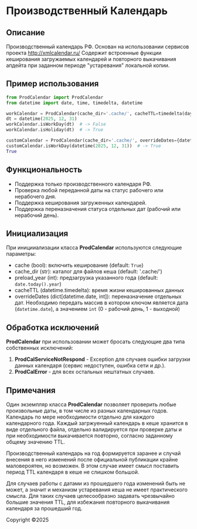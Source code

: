 # Производственный Календарь

## Описание

Производственный календарь РФ. Основан на использовании сервисов проекта http://xmlcalendar.ru/
Содержит встроенные функции кеширования загружаемых календарей и повторного выкачивания апдейта при заданном периоде "устаревания" локальной копии.


## Пример использования

```python
from ProdCalendar import ProdCalendar
from datetime import date, time, timedelta, datetime

workCalendar = ProdCalendar(cache_dir='.cache/', cacheTTL=timedelta(days=14))
dt = datetime(2025, 12, 31)
workCalendar.isWorkDay(dt)  # -> False
workCalendar.isHoliday(dt)  # -> True

customCalendar = ProdCalendar(cache_dir='.cache/', overrideDates={datetime(2025, 12, 31): 0})
customCalendar.isWorkDay(datetime(2025, 12, 31))  # -> True
True
```


## Функциональность

- Поддержка только производственного календаря РФ.
- Проверка любой переданной даты на статус рабочего или нерабочего дня.
- Поддержка кеширования загруженных календарей.
- Поддержка переназначения статуса отдельных дат (рабочий или нерабочий день).


## Инициализация

При иницииализации класса **ProdCalendar** используются следующие параметры:

- cache (bool): включить кеширование (default: ```True```)
- cache_dir (str): каталог для файлов кеша (default: '.cache/')
- preload_year (int): предзагрузка указанного года (default: ```date.today().year```)
- cacheTTL (datetime.timedelta): время жизни кешированных данных
- overrideDates (dict[datetime.date, int]): переназначение отдельных дат. Необходимо передать массив в котором ключом
  является дата (```datetime.date```), а значением ```int``` (0 - рабочий день, 1 - выходной)


## Обработка исключений

**ProdCalendar** при использовании может бросать следующие два типа собственных исключений:

1. **ProdCalServiceNotRespond** - Exception для случаев ошибки загрузки данных календаря (сервис недоступен, ошибка сети и др.).
2. **ProdCalError** - для всех остальных нештатных случаев.


## Примечания

Один экземпляр класса **ProdCalendar** позволяет проверить любые произвольные даты, в том числе из разных календарных годов.
Календарь по мере необходимости отдельно для каждого календарного года.
Каждый загржуенный календарь в кеше хранится в виде отдельного файла, отдельно валидируется при проверке даты и при необходимости выкачивается повторно,
согласно заданному общему значению TTL.

Производственный календарь на год формируется заранее и случай внесения в него изменений после официальной публикации
крайне маловероятен, но возможен. В этом случае имеет смысл поставить период TTL календаря в кеше не слишком большой.

Для случаев работы с датами из прошедшего года изменений быть не может, а значит и механизм устаревания кеша не имеет практического смысла.
Для таких случаев целесообразно задавать чрезвычайно большие значения TTL, для избежания повторного выкачивания календаря за прошедший год.


Copyright ©2025
